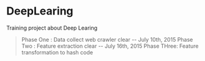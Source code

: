# DeepLearing

Training project about Deep Learing

> Phase One  : Data collect web crawler clear -- July 10th, 2015
> Phase Two  : Feature extraction clear -- July 16th, 2015
> Phase THree: Feature transformation to hash code
